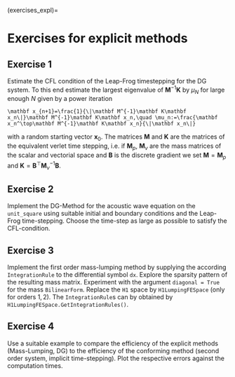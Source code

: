 (exercises_expl)=
# Exercises for explicit methods

## Exercise 1
Estimate the CFL condition of the Leap-Frog timestepping for the DG system. To this end estimate the largest eigenvalue of $\mathbf M^{-1}\mathbf K$ by $\mu_N$ for large enough $N$ given by a power iteration
```{math}
\mathbf x_{n+1}=\frac{1}{\|\mathbf M^{-1}\mathbf K\mathbf x_n\|}\mathbf M^{-1}\mathbf K\mathbf x_n,\quad \mu_n:=\frac{\mathbf x_n^\top\mathbf M^{-1}\mathbf K\mathbf x_n}{\|\mathbf x_n\|}
```
with a random starting vector $\mathbf x_0$. The matrices $\mathbf M$ and $\mathbf K$ are the matrices of the equivalent verlet time stepping, i.e. if $\mathbf M_p$, $\mathbf M_v$ are the mass matrices of the scalar and vectorial space and $\mathbf B$ is the discrete gradient we set $\mathbf M = \mathbf M_p$ and $\mathbf K=\mathbf B^\top\mathbf M_v^{-1}\mathbf B$.


## Exercise 2
Implement the DG-Method for the acoustic wave equation on the `unit_square` using suitable initial and boundary conditions and the Leap-Frog time-stepping. Choose the time-step as large as possible to satisfy the CFL-condition. 


## Exercise 3
Implement the first order mass-lumping method by supplying the according `IntegrationRule` to the differential symbol `dx`. Explore the sparsity pattern of the resulting mass matrix. Experiment with the argument `diagonal = True` for the mass `BilinearForm`.
Replace the `H1` space by `H1LumpingFESpace` (only for orders $1,2$). The `IntegrationRule`s can by obtained by `H1LumpingFESpace.GetIntegrationRules()`.

## Exercise 4
Use a suitable example to compare the efficiency of the explicit methods (Mass-Lumping, DG) to the efficiency of the conforming method (second order system, implicit time-stepping). Plot the respective errors against the computation times.
